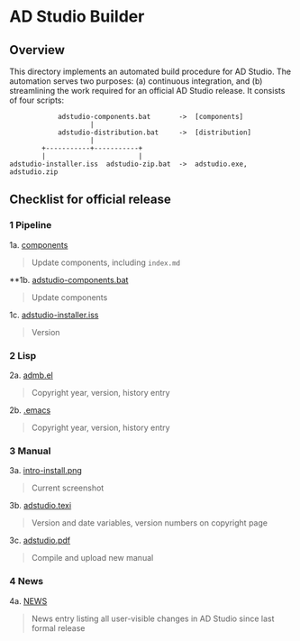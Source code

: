 # AD Studio Builder

## Overview

This directory implements an automated build procedure for AD Studio. The
automation serves two purposes: (a) continuous integration, and (b) streamlining
the work required for an official AD Studio release. It consists of four
scripts:

```
            adstudio-components.bat       ->  [components]
                    |
            adstudio-distribution.bat     ->  [distribution]
                    |
        +-----------+-----------+
        |                       |
adstudio-installer.iss  adstudio-zip.bat  ->  adstudio.exe, adstudio.zip
```

## Checklist for official release

### 1 Pipeline

1a. [components](https://github.com/admb-project/admb-project.github.io/tree/master/tools/adstudio/components)
> Update components, including `index.md`

**1b. [adstudio-components.bat](https://github.com/admb-project/admb/blob/master/contrib/adstudio/builder/adstudio-components.bat)
> Update components

1c. [adstudio-installer.iss](https://github.com/admb-project/admb/blob/master/contrib/adstudio/builder/adstudio-installer.iss)
> Version

### 2 Lisp

2a. [admb.el](https://github.com/admb-project/admb/blob/master/contrib/emacs/admb.el)
> Copyright year, version, history entry

2b. [.emacs](https://github.com/admb-project/admb/blob/master/contrib/adstudio/dot/.emacs)
> Copyright year, version, history entry

### 3 Manual

3a. [intro-install.png](https://github.com/admb-project/admb/blob/master/contrib/adstudio/manual/intro-install.png)
> Current screenshot

3b. [adstudio.texi](https://github.com/admb-project/admb/blob/master/contrib/adstudio/manual/adstudio.texi)
> Version and date variables, version numbers on copyright page

3c. [adstudio.pdf](https://github.com/admb-project/admb-project.github.io/tree/master/tools/adstudio/adstudio.pdf)
> Compile and upload new manual

### 4 News

4a. [NEWS](https://github.com/admb-project/admb/blob/master/contrib/adstudio/NEWS)
> News entry listing all user-visible changes in AD Studio since last formal release
